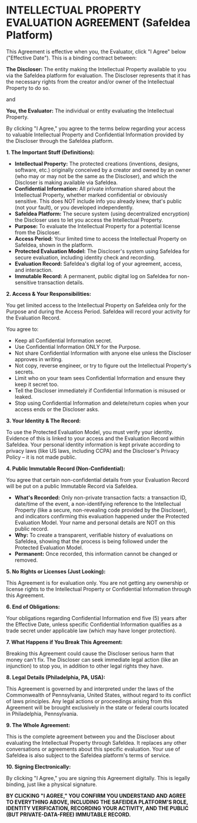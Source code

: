 # INTELLECTUAL PROPERTY EVALUATION AGREEMENT (SafeIdea Platform)

This Agreement is effective when you, the Evaluator, click "I Agree" below ("Effective Date"). This is a binding contract between:

**The Discloser:** The entity making the Intellectual Property available to you via the SafeIdea platform for evaluation. The Discloser represents that it has the necessary rights from the creator and/or owner of the Intellectual Property to do so.

and

**You, the Evaluator:** The individual or entity evaluating the Intellectual Property.

By clicking "I Agree," you agree to the terms below regarding your access to valuable Intellectual Property and Confidential Information provided by the Discloser through the SafeIdea platform.

**1. The Important Stuff (Definitions):**

* **Intellectual Property:** The protected creations (inventions, designs, software, etc.) originally conceived by a creator and owned by an owner (who may or may not be the same as the Discloser), and which the Discloser is making available via SafeIdea.
* **Confidential Information:** All private information shared about the Intellectual Property, whether marked confidential or obviously sensitive. This does NOT include info you already knew, that's public (not your fault), or you developed independently.
* **SafeIdea Platform:** The secure system (using decentralized encryption) the Discloser uses to let you access the Intellectual Property.
* **Purpose:** To evaluate the Intellectual Property for a potential license from the Discloser.
* **Access Period:** Your limited time to access the Intellectual Property on SafeIdea, shown in the platform.
* **Protected Evaluation Model:** The Discloser's system using SafeIdea for secure evaluation, including identity check and recording.
* **Evaluation Record:** SafeIdea's digital log of your agreement, access, and interaction.
* **Immutable Record:** A permanent, public digital log on SafeIdea for non-sensitive transaction details.

**2. Access & Your Responsibilities:**

You get limited access to the Intellectual Property on SafeIdea only for the Purpose and during the Access Period. SafeIdea will record your activity for the Evaluation Record.

You agree to:
* Keep all Confidential Information secret.
* Use Confidential Information ONLY for the Purpose.
* Not share Confidential Information with anyone else unless the Discloser approves in writing.
* Not copy, reverse engineer, or try to figure out the Intellectual Property's secrets.
* Limit who on your team sees Confidential Information and ensure they keep it secret too.
* Tell the Discloser immediately if Confidential Information is misused or leaked.
* Stop using Confidential Information and delete/return copies when your access ends or the Discloser asks.

**3. Your Identity & The Record:**

To use the Protected Evaluation Model, you must verify your identity. Evidence of this is linked to your access and the Evaluation Record within SafeIdea. Your personal identity information is kept private according to privacy laws (like US laws, including CCPA) and the Discloser's Privacy Policy – it is not made public.

**4. Public Immutable Record (Non-Confidential):**

You agree that certain non-confidential details from your Evaluation Record will be put on a public Immutable Record via SafeIdea.

* **What's Recorded:** Only non-private transaction facts: a transaction ID, date/time of the event, a non-identifying reference to the Intellectual Property (like a secure, non-revealing code provided by the Discloser), and indicators confirming this evaluation happened under the Protected Evaluation Model. Your name and personal details are NOT on this public record.
* **Why:** To create a transparent, verifiable history of evaluations on SafeIdea, showing that the process is being followed under the Protected Evaluation Model.
* **Permanent:** Once recorded, this information cannot be changed or removed.

**5. No Rights or Licenses (Just Looking):**

This Agreement is for evaluation only. You are not getting any ownership or license rights to the Intellectual Property or Confidential Information through this Agreement.

**6. End of Obligations:**

Your obligations regarding Confidential Information end five (5) years after the Effective Date, unless specific Confidential Information qualifies as a trade secret under applicable law (which may have longer protection).

**7. What Happens if You Break This Agreement:**

Breaking this Agreement could cause the Discloser serious harm that money can't fix. The Discloser can seek immediate legal action (like an injunction) to stop you, in addition to other legal rights they have.

**8. Legal Details (Philadelphia, PA, USA):**

This Agreement is governed by and interpreted under the laws of the Commonwealth of Pennsylvania, United States, without regard to its conflict of laws principles. Any legal actions or proceedings arising from this Agreement will be brought exclusively in the state or federal courts located in Philadelphia, Pennsylvania.

**9. The Whole Agreement:**

This is the complete agreement between you and the Discloser about evaluating the Intellectual Property through SafeIdea. It replaces any other conversations or agreements about this specific evaluation. Your use of SafeIdea is also subject to the SafeIdea platform's terms of service.

**10. Signing Electronically:**

By clicking "I Agree," you are signing this Agreement digitally. This is legally binding, just like a physical signature.

**BY CLICKING "I AGREE," YOU CONFIRM YOU UNDERSTAND AND AGREE TO EVERYTHING ABOVE, INCLUDING THE SAFEIDEA PLATFORM'S ROLE, IDENTITY VERIFICATION, RECORDING YOUR ACTIVITY, AND THE PUBLIC (BUT PRIVATE-DATA-FREE) IMMUTABLE RECORD.**